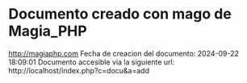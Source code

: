 # Documento creado con mago de Magia_PHP 
http://magiaphp.com 
Fecha de creacion del documento: 2024-09-22 18:09:01 
Documento accesible via la siguiente url:  
http://localhost/index.php?c=docu&a=add 

